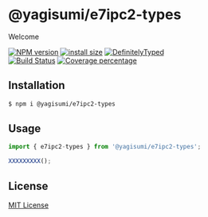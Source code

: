 # @yagisumi/e7ipc2-types

Welcome

[![NPM version][npm-image]][npm-url] [![install size][packagephobia-image]][packagephobia-url] [![DefinitelyTyped][dts-image]][dts-url]  
[![Build Status][githubactions-image]][githubactions-url] [![Coverage percentage][coveralls-image]][coveralls-url]
<!--- [![Build Status][travis-image]][travis-url] [![Build Status][appveyor-image]][appveyor-url] -->

## Installation

```sh
$ npm i @yagisumi/e7ipc2-types
```

## Usage

```ts
import { e7ipc2-types } from '@yagisumi/e7ipc2-types';

XXXXXXXXX();
```

## License

[MIT License](https://opensource.org/licenses/MIT)

[githubactions-image]: https://img.shields.io/github/workflow/status/yagisumi/node-e7ipc2-types/build?logo=github&style=flat-square
[githubactions-url]: https://github.com/yagisumi/node-e7ipc2-types/actions
[npm-image]: https://img.shields.io/npm/v/@yagisumi/e7ipc2-types.svg?style=flat-square
[npm-url]: https://npmjs.org/package/@yagisumi/e7ipc2-types
[packagephobia-image]: https://flat.badgen.net/packagephobia/install/@yagisumi/e7ipc2-types
[packagephobia-url]: https://packagephobia.now.sh/result?p=@yagisumi/e7ipc2-types
[travis-image]: https://img.shields.io/travis/yagisumi/node-e7ipc2-types.svg?style=flat-square
[travis-url]: https://travis-ci.org/yagisumi/node-e7ipc2-types
[appveyor-image]: https://img.shields.io/appveyor/ci/yagisumi/node-e7ipc2-types.svg?logo=appveyor&style=flat-square
[appveyor-url]: https://ci.appveyor.com/project/yagisumi/node-e7ipc2-types
[coveralls-image]: https://img.shields.io/coveralls/yagisumi/node-e7ipc2-types.svg?style=flat-square
[coveralls-url]: https://coveralls.io/github/yagisumi/node-e7ipc2-types?branch=master
[dts-image]: https://img.shields.io/badge/DefinitelyTyped-.d.ts-blue.svg?style=flat-square
[dts-url]: http://definitelytyped.org
